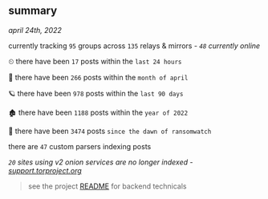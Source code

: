 
## summary
_april 24th, 2022_

currently tracking `95` groups across `135` relays & mirrors - _`48` currently online_

⏲ there have been `17` posts within the `last 24 hours`

🦈 there have been `266` posts within the `month of april`

🪐 there have been `978` posts within the `last 90 days`

🏚 there have been `1188` posts within the `year of 2022`

🦕 there have been `3474` posts `since the dawn of ransomwatch`

there are `47` custom parsers indexing posts

_`20` sites using v2 onion services are no longer indexed - [support.torproject.org](https://support.torproject.org/onionservices/v2-deprecation/)_

> see the project [README](https://github.com/thetanz/ransomwatch#ransomwatch--) for backend technicals
